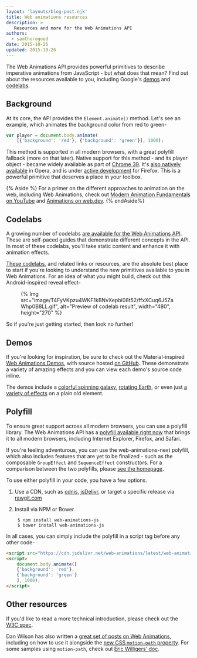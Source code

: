 ```yaml
---
layout: 'layouts/blog-post.njk'
title: Web animations resources
description: >
   Resources and more for the Web Animations API
authors:
  - samthorogood
date: 2015-10-26
updated: 2015-10-26
---
```


The Web Animations API provides powerful primitives to describe imperative animations from JavaScript - but what does that mean?
Find out about the resources available to you, including Google's [demos][web-animations-demos] and [codelabs][web-animations-codelabs].

## Background

At its core, the API provides the `Element.animate()` method.
Let's see an example, which animates the background color from red to green-

```js
var player = document.body.animate(
    [{'background': 'red'}, {'background': 'green'}], 1000);
```

This method is supported in all modern browsers, with a great polyfill fallback (more on that later).
Native support for this method - and its player object - became widely available as part of [Chrome 39](/blog/web-animation-playback).
It's [also natively available](http://caniuse.com/#feat=web-animation) in Opera, and is under [active development](https://birtles.github.io/areweanimatedyet/) for Firefox.
This is a powerful primitive that deserves a place in your toolbox.

{% Aside %}
For a primer on the different approaches to animation on the web, including Web Animations, check out [Modern Animation Fundamentals on YouTube](https://www.youtube.com/watch?v=WaNoqBAp8NI) and [Animations on web.dev](https://web.dev/animations/).
{% endAside%}

## Codelabs

A growing number of codelabs [are available for the Web Animations API][web-animations-codelabs].
These are self-paced guides that demonstrate different concepts in the API.
In most of these codelabs, you'll take static content and enhance it with animation effects.

[These codelabs][web-animations-codelabs], and related links or resources, are the absolute best place to start if you're looking to understand the new primitives available to you in Web Animations.
For an idea of what you might build, check out this Android-inspired reveal effect-

<figure>
    {% Img src="image/T4FyVKpzu4WKF1kBNvXepbi08t52/ffxXCuq6J5ZaWhp0B8LL.gif", alt="Preview of codelab result", width="480", height="270" %}
</figure>

So if you're just getting started, then look no further!

## Demos

If you're looking for inspiration, be sure to check out the Material-inspired [Web Animations Demos][web-animations-demos], with source hosted [on GitHub][web-animations-demos-repo].
These demonstrate a variety of amazing effects and you can view each demo's source code inline.

The demos include a [colorful spinning galaxy](https://web-animations.github.io/web-animations-demos/#galaxy), [rotating Earth](https://web-animations.github.io/web-animations-demos/#globe), or even just [a variety of effects](https://web-animations.github.io/web-animations-demos/#animate_css) on a plain old element.

## Polyfill

To ensure great support across all modern browsers, you can use a polyfill library.
The Web Animations API has a [polyfill available right now][web-animations-js] that brings it to all modern browsers, including Internet Explorer, Firefox, and Safari.

If you're feeling adventurous, you can use the web-animations-next polyfill, which also includes features that are yet to be finalized - such as the composable `GroupEffect` and `SequenceEffect` constructors.
For a comparison between the two polyfills, please [see the homepage](https://github.com/web-animations/web-animations-js#different-build-targets).

To use either polyfill in your code, you have a few options.

1. Use a CDN, such as [cdnjs](https://cdnjs.com/libraries/web-animations), [jsDelivr](https://www.jsdelivr.com/projects/web-animations), or target a specific release via [rawgit.com](https://rawgit.com)

1. Install via NPM or Bower

   ```shell
    $ npm install web-animations-js
    $ bower install web-animations-js
    ```


In all cases, you can simply include the polyfill in a script tag before any other code-

```html
<script src="https://cdn.jsdelivr.net/web-animations/latest/web-animations.min.js"></script>
<script>
    document.body.animate([
    {'background': 'red'},
    {'background': 'green'}
    ], 1000);
</script>
```


## Other resources

If you'd like to read a more technical introduction, please check out the [W3C spec](https://w3c.github.io/web-animations/).

Dan Wilson has also written a [great set of posts on Web Animations](http://danielcwilson.com/tags/web-animations-api/), including on how to use it alongside the [new CSS `motion-path` property](http://danielcwilson.com/blog/2015/09/animations-part-5/).
For some samples using `motion-path`, check out [Eric Willigers' doc](https://docs.google.com/document/d/15nn0tc9meyahzSBAauYtIUpGFsuHaieZt403k1v9B90/edit).

[web-animations-js]: https://github.com/web-animations/web-animations-js
[web-animations-demos]: https://web-animations.github.io/web-animations-demos
[web-animations-demos-repo]: https://github.com/web-animations/web-animations-demos
[web-animations-codelabs]: https://github.com/web-animations/web-animations-codelabs


